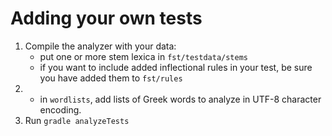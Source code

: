 # Adding your own tests


1. Compile the analyzer with your data:
    - put one or more stem lexica in `fst/testdata/stems`
    - if you want to include added inflectional rules in your test, be sure you have added them to `fst/rules`
2. - in `wordlists`, add lists of Greek words to analyze in UTF-8 character encoding.
3. Run `gradle analyzeTests`
